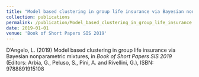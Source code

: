 ```yaml
---
title: "Model based clustering in group life insurance via Bayesian nonparametric mixtures"
collection: publications
permalink: /publication/Model_based_clustering_in_group_life_insurance
date: 2019-01-01
venue: 'Book of Short Papers SIS 2019'
---
```


D’Angelo, L. (2019) Model based clustering in group life insurance via Bayesian nonparametric mixtures, in _Book of Short Papers SIS 2019_ (Editors: Arbia, G., Peluso, S., Pini, A. and Rivellini, G.), ISBN: 9788891915108
